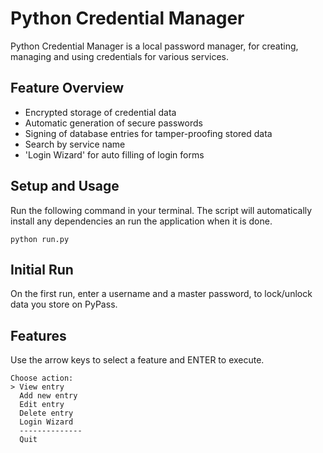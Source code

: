 # Python Credential Manager
Python Credential Manager is a local password manager, for creating, managing and using credentials for various services.

## Feature Overview
* Encrypted storage of credential data
* Automatic generation of secure passwords
* Signing of database entries for tamper-proofing stored data
* Search by service name
* 'Login Wizard' for auto filling of login forms

## Setup and Usage
Run the following command in your terminal. The script will automatically install any dependencies an run the application when it is done.
```
python run.py
```

## Initial Run
On the first run, enter a username and a master password, to lock/unlock data you store on PyPass.

## Features
Use the arrow keys to select a feature and ENTER to execute.
```
Choose action:
> View entry
  Add new entry
  Edit entry
  Delete entry
  Login Wizard
  --------------
  Quit
```